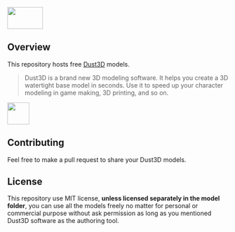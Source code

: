 <a href="https://dust3d.readthedocs.io/en/latest/install.html" target="_blank"><image src="https://raw.githubusercontent.com/huxingyi/dust3d/master/dust3d-logo.png" width="81" height="50"></a>

Overview
----------
This repository hosts free [Dust3D](https://github.com/huxingyi/dust3d) models.

> Dust3D is a brand new 3D modeling software. It helps you create a 3D watertight base model in seconds. Use it to speed up your character modeling in game making, 3D printing, and so on.

<a href="https://github.com/huxingyi/free-dust3d-models/tree/master/models"><image src="https://raw.githubusercontent.com/huxingyi/free-dust3d-models/master/free-dust3d-models.png" height="50"></a>

Contributing
-----------
Feel free to make a pull request to share your Dust3D models.

License
-----------
This repository use MIT license, **unless licensed separately in the model folder**, you can use all the models freely no matter for personal or commercial purpose without ask permission as long as you mentioned Dust3D software as the authoring tool.
